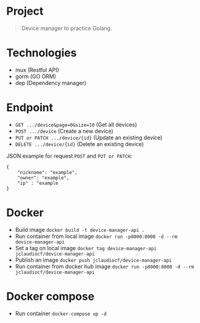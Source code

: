 # Project
> Device manager to practice Golang.

# Technologies
- mux (Restful API)
- gorm (GO ORM)
- dep (Dependency manager)

# Endpoint
- `GET .../device&page=0&size=10` (Get all devices)
- `POST .../device` (Create a new device)
- `PUT or PATCH .../device/{id}` (Update an existing device)
- `DELETE .../device/{id}` (Delete an existing device)

JSON example for request `POST` and `PUT or PATCH`:
```
{
    "nickname": "example",
    "owner": "example",
    "ip" : "example
}
```

# Docker
- Build image `docker build -t device-manager-api .`
- Run container from local image `docker run -p8000:8000 -d --rm device-manager-api`
- Set a tag on local image `docker tag device-manager-api jclaudiocf/device-manager-api`
- Publish an image `docker push jclaudiocf/device-manager-api`
- Run container from docker hub image `docker run -p8000:8000 -d --rm jclaudiocf/device-manager-api`

# Docker compose
- Run container `docker-compose up -d`
